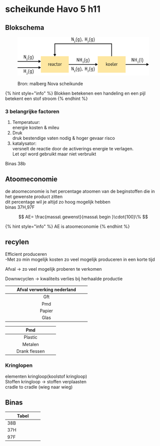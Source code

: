 # scheikunde Havo 5 h11

## Blokschema

<figure><img src="../../.gitbook/assets/E20hQVmFKI08cmgh6XQC-e.jpg" alt=""><figcaption><p>Bron: malberg Nova scheikunde</p></figcaption></figure>

{% hint style="info" %}
Blokken betekenen een handeling en een pijl betekent een stof stroom
{% endhint %}

### 3 belangrijke factoren

1. Temperatuur:\
   &#x20;     energie kosten & mileu
2. Druk\
   &#x20;       druk bestendige vaten nodig & hoger gevaar risco
3. katalysator:\
   &#x20;       versnelt de reactie door de activerings energie te verlagen.\
   &#x20;       Let op! word gebruikt maar niet verbruikt

Binas 38b

## Atoomeconomie

de atoomeconomie is het percentage atoomen van de beginstoffen die in het gewenste product zitten\
dit percentage wil je altijd zo hoog mogelijk hebben\
binas 37H,97F

$$
AE= \frac{massa\ gewenst}{massa\ begin }\cdot{100}\%
$$

{% hint style="info" %}
AE is atoomeconomie
{% endhint %}

## recylen

Efficient produceren \
&#x20;               \-Met zo min mogelijk kosten zo veel mogelijk produceren in een korte tijd

Afval -> zo veel mogelijk proberen te verkomen&#x20;

Downwcyclen -> kwaliteits verlies bij herhaalde productie



<table><thead><tr><th width="252" align="center">Afval verwerking nederland</th></tr></thead><tbody><tr><td align="center">Gft</td></tr><tr><td align="center">Pmd</td></tr><tr><td align="center">Papier</td></tr><tr><td align="center">Glas</td></tr></tbody></table>

<table><thead><tr><th width="150" align="center">Pmd</th></tr></thead><tbody><tr><td align="center">Plastic</td></tr><tr><td align="center">Metalen</td></tr><tr><td align="center">Drank flessen</td></tr></tbody></table>

### Kringlopen

elementen kringloop(koolstof kringloop)\
Stoffen kringloop -> stoffen verplaasten\
cradle to cradle (wieg naar wieg)&#x20;

## Binas

<table><thead><tr><th width="100">Tabel</th></tr></thead><tbody><tr><td>38B</td></tr><tr><td>37H</td></tr><tr><td>97F</td></tr></tbody></table>
